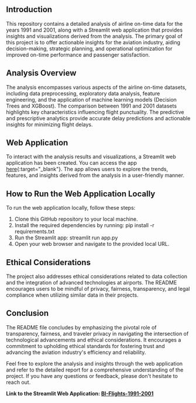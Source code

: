 ## Introduction
This repository contains a detailed analysis of airline on-time data for the years 1991 and 2001, along with a Streamlit web application that provides insights and visualizations derived from the analysis. The primary goal of this project is to offer actionable insights for the aviation industry, aiding decision-making, strategic planning, and operational optimization for improved on-time performance and passenger satisfaction.

## Analysis Overview
The analysis encompasses various aspects of the airline on-time datasets, including data preprocessing, exploratory data analysis, feature engineering, and the application of machine learning models (Decision Trees and XGBoost). The comparison between 1991 and 2001 datasets highlights key characteristics influencing flight punctuality. The predictive and prescriptive analytics provide accurate delay predictions and actionable insights for minimizing flight delays.

## Web Application
To interact with the analysis results and visualizations, a Streamlit web application has been created. You can access the app [here](https://huggingface.co/spaces/AakBak/BI-Flights-1991-2001){:target="_blank"}. The app allows users to explore the trends, features, and insights derived from the analysis in a user-friendly manner.

## How to Run the Web Application Locally
To run the web application locally, follow these steps:

1. Clone this GitHub repository to your local machine.
2. Install the required dependencies by running: pip install -r requirements.txt
3. Run the Streamlit app: streamlit run app.py
4. Open your web browser and navigate to the provided local URL.

## Ethical Considerations
The project also addresses ethical considerations related to data collection and the integration of advanced technologies at airports. The README encourages users to be mindful of privacy, fairness, transparency, and legal compliance when utilizing similar data in their projects.

## Conclusion
The README file concludes by emphasizing the pivotal role of transparency, fairness, and traveler privacy in navigating the intersection of technological advancements and ethical considerations. It encourages a commitment to upholding ethical standards for fostering trust and advancing the aviation industry's efficiency and reliability.

Feel free to explore the analysis and insights through the web application and refer to the detailed report for a comprehensive understanding of the project. If you have any questions or feedback, please don't hesitate to reach out.

**Link to the Streamlit Web Application: <a href="https://huggingface.co/spaces/AakBak/BI-Flights-1991-2001" target="_blank">BI-Flights-1991-2001</a>**